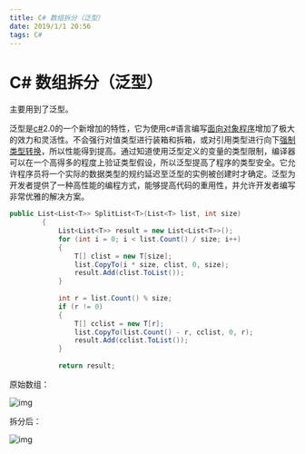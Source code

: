 ```yaml
---
title: C# 数组拆分（泛型）
date: 2019/1/1 20:56
tags: C#
---
```

 # C# 数组拆分（泛型）

主要用到了泛型。

泛型是[c#](https://baike.baidu.com/item/c%23)2.0的一个新增加的特性，它为使用c#语言编写[面向对象程序](https://baike.baidu.com/item/%E9%9D%A2%E5%90%91%E5%AF%B9%E8%B1%A1%E7%A8%8B%E5%BA%8F)增加了极大的效力和灵活性。不会强行对值类型进行装箱和拆箱，或对引用类型进行向下[强制类型转换](https://baike.baidu.com/item/%E5%BC%BA%E5%88%B6%E7%B1%BB%E5%9E%8B%E8%BD%AC%E6%8D%A2)，所以性能得到提高。通过知道使用泛型定义的变量的类型限制，编译器可以在一个高得多的程度上验证类型假设，所以泛型提高了程序的类型安全。它允许程序员将一个实际的数据类型的规约延迟至泛型的实例被创建时才确定。泛型为开发者提供了一种高性能的编程方式，能够提高代码的重用性，并允许开发者编写非常优雅的解决方案。



```c#
public List<List<T>> SplitList<T>(List<T> list, int size)
        {
            List<List<T>> result = new List<List<T>>();
            for (int i = 0; i < list.Count() / size; i++)
            {
                T[] clist = new T[size];
                list.CopyTo(i * size, clist, 0, size);
                result.Add(clist.ToList());
            }
 
            int r = list.Count() % size;
            if (r != 0)
            {
                T[] cclist = new T[r];
                list.CopyTo(list.Count() - r, cclist, 0, r);
                result.Add(cclist.ToList());
            }
 
            return result;
```



原始数组：

![img](http://tnblog.net/arcimg/cz/6d684bcdc5b84528a5855f5edd886f4f.png)



拆分后：

![img](http://tnblog.net/arcimg/cz/5432310f40004dda8e8bee3b77a8adfa.png)

